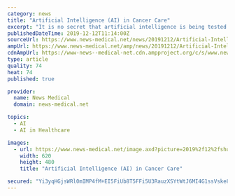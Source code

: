 ```yaml
---
category: news
title: "Artificial Intelligence (AI) in Cancer Care"
excerpt: "It is no secret that artificial intelligence is being tested in clinical settings around the world, but is it a realistic ambition to apply sophisticated algorithms to outdated healthcare systems? We speak to Matej Adam about the research being carried out ..."
publishedDateTime: 2019-12-12T11:14:00Z
sourceUrl: https://www.news-medical.net/news/20191212/Artificial-Intelligence-(AI)-in-Cancer-Care.aspx
ampUrl: https://www.news-medical.net/amp/news/20191212/Artificial-Intelligence-(AI)-in-Cancer-Care.aspx
cdnAmpUrl: https://www-news--medical-net.cdn.ampproject.org/c/s/www.news-medical.net/amp/news/20191212/Artificial-Intelligence-(AI)-in-Cancer-Care.aspx
type: article
quality: 74
heat: 74
published: true

provider:
  name: News Medical
  domain: news-medical.net

topics:
  - AI
  - AI in Healthcare

images:
  - url: https://www.news-medical.net/image.axd?picture=2019%2f12%2fshutterstock_1243951690_4fb8813e2afa42ff90bdad80b9fbc274-620x480.jpg
    width: 620
    height: 480
    title: "Artificial Intelligence (AI) in Cancer Care"

secured: "Yi3yqHGjsWRl0mIMP4fM+EI5FiUb8T5FFi5U3RauzXSYtWtJ6MI4G1ssVske8TmXdWbkYYFTmNuJkVduzq/Fx2PhJ7xz8mhBDPQ01ZueDPzvilOjlBjSInDds1TinhWqgy0642qzQvtjUxUif0obi7whFIQCOsmppgvgtK8g0gfllYHz5Et8cIfsbQb2Rp7g0OOBDAMJ4x/6noY1bKoa3mHoADac3CSaSlh5Gbwc8CLT0uouDoysjOuQqMt25bkFf8XRPiitejGgtxXavRPoAA==;gu2CgJvJHffumIHgDqccNA=="
---
```



